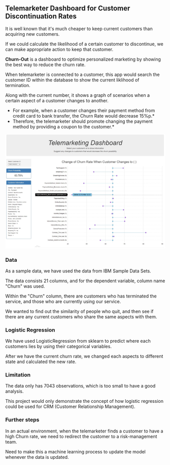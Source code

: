 ## Telemarketer Dashboard for Customer Discontinuation Rates

It is well known that it's much cheaper to keep current customers than acquiring new customers.

If we could calculate the likelihood of a certain customer to discontinue, we can make appropriate action to keep that customer.

**Churn-Out** is a dashboard to optimize personalized marketing by showing the best way to reduce the churn rate.

When telemarketer is connected to a customer, this app would search the customer ID within the database to show the current liklihood of termination.

Along with the current number, it shows a graph of scenarios when a certain aspect of a customer changes to another.

* For example, when a customer changes their payment method from credit card to bank transfer, the Churn Rate would decrease 15%p.*
* Therefore, the telemarketer should promote changing the payment method by providing a coupon to the customer.*

![Frontpage](/image/Frontpage.jpg)

### Data

As a sample data, we have used the data from IBM Sample Data Sets.

The data consists 21 columns, and for the dependent variable, column name "Churn" was used.

Within the "Churn" column, there are customers who has terminated the service, and those who are currently using our service.

We wanted to find out the similarity of people who quit, and then see if there are any current customers who share the same aspects with them.

### Logistic Regression

We have used LogisticRegression from sklearn to predict where each customers lies by using their categorical variables.

After we have the current churn rate, we changed each aspects to different state and calculated the new rate.

### Limitation

The data only has 7043 observations, which is too small to have a good analysis.

This project would only demonstrate the concept of how logistic regression could be used for CRM (Customer Relationship Management).

### Further steps

In an actual environment, when the telemarketer finds a customer to have a high Churn rate, we need to redirect the customer to a risk-management team.

Need to make this a machine learning process to update the model whenever the data is updated.
